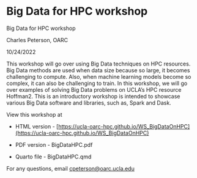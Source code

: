 # Big Data for HPC workshop

Big Data for HPC workshop

Charles Peterson, OARC

10/24/2022

This workshop will go over using Big Data techniques on HPC resources. Big Data methods are used when data size because so large, it becomes challenging to compute. Also, when machine learning models become so complex, it can also be challenging to train. In this workshop, we will go over examples of solving Big Data problems on UCLA’s HPC resource Hoffman2. This is an introductory workshop is intended to showcase various Big Data software and libraries, such as, Spark and Dask.

View this workshop at

- HTML version - [https://ucla-oarc-hpc.github.io/WS_BigDataOnHPC](https://ucla-oarc-hpc.github.io/WS_BigDataOnHPC) 

- PDF version - BigDataHPC.pdf

- Quarto file - BigDataHPC.qmd


For any questions, email cpeterson@oarc.ucla.edu